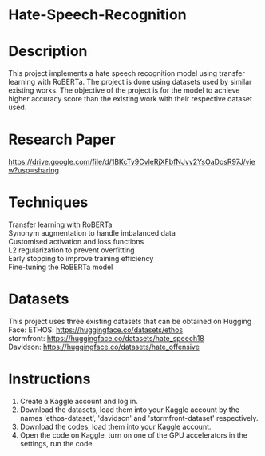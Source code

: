 # Hate-Speech-Recognition

# Description
This project implements a hate speech recognition model using transfer learning with RoBERTa. The project is done using datasets used by similar existing works. The objective of the project is for the model to achieve higher accuracy score than the existing work with their respective dataset used.

# Research Paper
https://drive.google.com/file/d/1BKcTy9CvleRjXFbfNJvv2YsOaDosR97J/view?usp=sharing

# Techniques
Transfer learning with RoBERTa<br/>
Synonym augmentation to handle imbalanced data<br/>
Customised activation and loss functions<br/>
L2 regularization to prevent overfitting<br/>
Early stopping to improve training efficiency<br/>
Fine-tuning the RoBERTa model<br/>

# Datasets
This project uses three existing datasets that can be obtained on Hugging Face:
ETHOS: https://huggingface.co/datasets/ethos<br/>
stormfront: https://huggingface.co/datasets/hate_speech18<br/>
Davidson: https://huggingface.co/datasets/hate_offensive

# Instructions
1. Create a Kaggle account and log in.
2. Download the datasets, load them into your Kaggle account by the names 'ethos-dataset', 'davidson' and 'stormfront-dataset' respectively.
3. Download the codes, load them into your Kaggle account.
4. Open the code on Kaggle, turn on one of the GPU accelerators in the settings, run the code.
